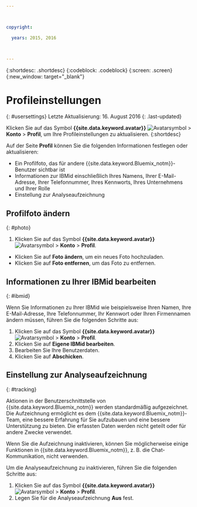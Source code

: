 ```yaml
---



copyright:

  years: 2015, 2016



---
```


{:shortdesc: .shortdesc}
{:codeblock: .codeblock}
{:screen: .screen}
{:new_window: target="_blank"}

# Profileinstellungen
{: #usersettings}
Letzte Aktualisierung: 16. August 2016
{: .last-updated}

Klicken Sie auf das Symbol **{{site.data.keyword.avatar}}** ![Avatarsymbol](../icons/i-avatar-icon.svg) &gt; **Konto** &gt; **Profil**, um Ihre Profileinstellungen zu aktualisieren.
{:shortdesc}

 Auf der Seite **Profil** können Sie die folgenden Informationen festlegen oder aktualisieren:

 * Ein Profilfoto, das für andere {{site.data.keyword.Bluemix_notm}}-Benutzer sichtbar ist
 * Informationen zur IBMid einschließlich Ihres Namens, Ihrer E-Mail-Adresse, Ihrer Telefonnummer, Ihres Kennworts, Ihres Unternehmens und Ihrer Rolle
 * Einstellung zur Analyseaufzeichnung

## Profilfoto ändern
{: #photo}

1. Klicken Sie auf das Symbol **{{site.data.keyword.avatar}}** ![Avatarsymbol](../icons/i-avatar-icon.svg) &gt; **Konto** &gt; **Profil**.

* Klicken Sie auf **Foto ändern**, um ein neues Foto hochzuladen.
* Klicken Sie auf **Foto entfernen**, um das Foto zu entfernen.

## Informationen zu Ihrer IBMid bearbeiten
{: #ibmid}

Wenn Sie Informationen zu Ihrer IBMid wie beispielsweise Ihren Namen, Ihre E-Mail-Adresse, Ihre Telefonnummer, Ihr Kennwort oder Ihren Firmennamen ändern müssen, führen Sie die folgenden Schritte aus:

1. Klicken Sie auf das Symbol **{{site.data.keyword.avatar}}** ![Avatarsymbol](../icons/i-avatar-icon.svg) &gt; **Konto** &gt; **Profil**.
2. Klicken Sie auf **Eigene IBMid bearbeiten**.
3. Bearbeiten Sie Ihre Benutzerdaten.
4. Klicken Sie auf **Abschicken**.

## Einstellung zur Analyseaufzeichnung
{: #tracking}

Aktionen in der Benutzerschnittstelle von {{site.data.keyword.Bluemix_notm}} werden standardmäßig aufgezeichnet. Die Aufzeichnung ermöglicht es dem {{site.data.keyword.Bluemix_notm}}-Team, eine bessere Erfahrung für Sie aufzubauen und eine bessere Unterstützung zu bieten. Die erfassten Daten werden nicht geteilt oder für andere Zwecke verwendet.

Wenn Sie die Aufzeichnung inaktivieren, können Sie möglicherweise einige Funktionen in {{site.data.keyword.Bluemix_notm}}, z. B. die Chat-Kommunikation, nicht verwenden.

Um die Analyseaufzeichnung zu inaktivieren, führen Sie die folgenden Schritte aus:

1. Klicken Sie auf das Symbol **{{site.data.keyword.avatar}}** ![Avatarsymbol](../icons/i-avatar-icon.svg) &gt; **Konto** &gt; **Profil**.
2. Legen Sie für die Analyseaufzeichnung **Aus** fest.
